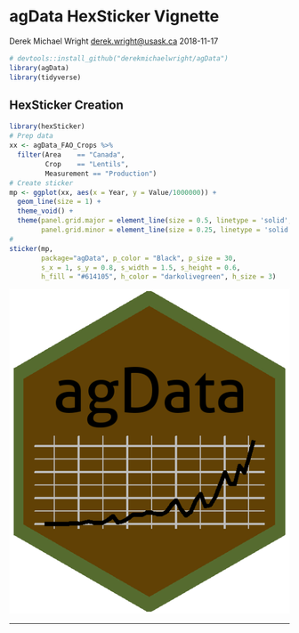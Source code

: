 agData HexSticker Vignette
================
Derek Michael Wright <derek.wright@usask.ca>
2018-11-17

``` r
# devtools::install_github("derekmichaelwright/agData")
library(agData)
library(tidyverse)
```

## HexSticker Creation

``` r
library(hexSticker)
# Prep data
xx <- agData_FAO_Crops %>% 
  filter(Area    == "Canada", 
         Crop    == "Lentils", 
         Measurement == "Production")
# Create sticker
mp <- ggplot(xx, aes(x = Year, y = Value/1000000)) + 
  geom_line(size = 1) + 
  theme_void() +
  theme(panel.grid.major = element_line(size = 0.5, linetype = 'solid', colour = "grey"), 
        panel.grid.minor = element_line(size = 0.25, linetype = 'solid', colour = "grey")) 
#
sticker(mp,
        package="agData", p_color = "Black", p_size = 30,
        s_x = 1, s_y = 0.8, s_width = 1.5, s_height = 0.6,
        h_fill = "#614105", h_color = "darkolivegreen", h_size = 3)
```

![Hex Sticker](agData.png)

-----

